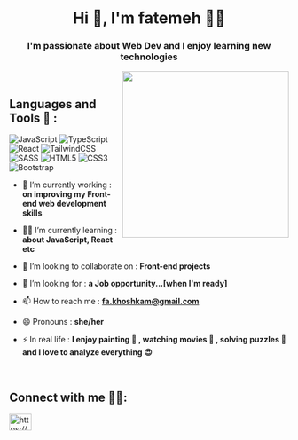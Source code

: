 <h1 align="center">Hi 👋, I'm fatemeh 👩‍💻</h1>
<h3 align="center">I'm passionate about Web Dev and I enjoy learning new technologies</h3>

<img align="right" src="https://media2.giphy.com/media/1sgetPM00wWqJpVUTl/giphy.gif?cid=790b761190636cc0093e604bfc9368fd9b37e387670e3e42&rid=giphy.gif&ct=s" width="300"/>
<br />

## Languages and Tools :hammer: :

![JavaScript](https://img.shields.io/badge/javascript-%23323330.svg?style=for-the-badge&logo=javascript&logoColor=%23F7DF1E)
![TypeScript](https://img.shields.io/badge/TypeScript-007ACC?style=for-the-badge&logo=typescript&logoColor=white)
![React](https://img.shields.io/badge/React-20232A?style=for-the-badge&logo=react&logoColor=61DAFB)
![TailwindCSS](https://img.shields.io/badge/tailwindcss-%2338B2AC.svg?style=for-the-badge&logo=tailwind-css&logoColor=white)
![SASS](https://img.shields.io/badge/SASS-hotpink.svg?style=for-the-badge&logo=SASS&logoColor=white)
![HTML5](https://img.shields.io/badge/html5-%23E34F26.svg?style=for-the-badge&logo=html5&logoColor=white)
![CSS3](https://img.shields.io/badge/css3-%231572B6.svg?style=for-the-badge&logo=css3&logoColor=white)
![Bootstrap](https://img.shields.io/badge/bootstrap-%23563D7C.svg?style=for-the-badge&logo=bootstrap&logoColor=white)
<br />

- 🔭 I’m currently working : **on improving my Front-end web development skills**

- 👩‍💻 I’m currently learning : **about JavaScript, React etc**

- 👯 I’m looking to collaborate on : **Front-end projects**

- 🤝 I’m looking for : **a Job opportunity...[when I'm ready]**

- 📫 How to reach me : **fa.khoshkam@gmail.com**

- 😄 Pronouns : **she/her**

- ⚡ In real life : **I enjoy painting 🎨 , watching movies 🎥 , solving puzzles 🧩 and I love to analyze everything 😍**
<br />

## Connect with me 🙋‍♀️: 

<p align="left">
<a href="https://linkedin.com/in/https://www.linkedin.com/in/fatemeh-khoshkam/" target="blank"><img align="center" src="https://raw.githubusercontent.com/rahuldkjain/github-profile-readme-generator/master/src/images/icons/Social/linked-in-alt.svg" alt="https://www.linkedin.com/in/fatemeh-khoshkam/" height="30" width="40" /></a>
</p>
<br />
